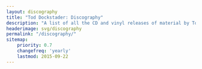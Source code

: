 ```yaml
---
layout: discography
title: "Tod Dockstader: Discography"
description: "A list of all the CD and vinyl releases of material by Tod Dockstader from the early 1960s to the present day"
headerimage: svg/discography
permalink: "/discography/"
sitemap:
    priority: 0.7
    changefreq: 'yearly'
    lastmod: 2015-09-22
---
```

